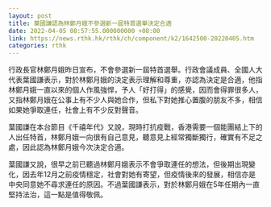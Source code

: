 ```yaml
---
layout: post
title: 葉國謙認為林鄭月娥不參選新一屆特首選舉決定合適
date: 2022-04-05 08:57:55.000000000 +08:00
link: https://news.rthk.hk/rthk/ch/component/k2/1642500-20220405.htm
categories: rthk
---
```


行政長官林鄭月娥昨日宣布，不會參選新一屆特首選舉。行政會議成員、全國人大代表葉國謙表示，對於林鄭月娥的決定表示理解和尊重，亦認為決定是合適，他指林鄭月娥一直以來的個人作風強悍，予人「好打得」的感覺，因而會得罪很多人，又指林鄭月娥在公事上有不少人與她合作，但私下對她推心置腹的朋友不多，相信如果她爭取連任，社會上有不少反對聲音。

葉國謙在本台節目《千禧年代》又說，現時打抗疫戰，香港需要一個能團結上下的人出任特首，林鄭月娥一向很有自己意見，聽意見上經常獨斷獨行，確實有不足之處，因此認為林鄭月娥今次決定合適。

葉國謙又說，很早之前已聽過林鄭月娥表示不會爭取連任的想法，但後期出現變化，因去年12月之前疫情穩定，社會對她有寄望，但疫情後來的發展，相信亦是中央同意她不尋求連任的原因。不過葉國謙表示，對於林鄭月娥在5年任期內一直堅持法治，這一點是值得敬佩。
